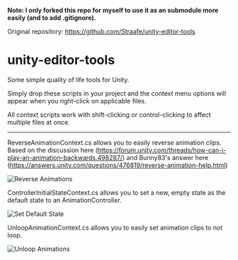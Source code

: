 **Note: I only forked this repo for myself to use it as an submodule more easily (and to add .gitignore).**

Original repository: https://github.com/Straafe/unity-editor-tools

# unity-editor-tools
Some simple quality of life tools for Unity.

Simply drop these scripts in your project and the context menu options will appear when you right-click on applicable files.

All context scripts work with shift-clicking or control-clicking to affect multiple files at once.

-------------------------------------

ReverseAnimationContext.cs allows you to easily reverse animation clips. Based on the discussion here (https://forum.unity.com/threads/how-can-i-play-an-animation-backwards.498287/) and Bunny83's answer here (https://answers.unity.com/questions/476819/reverse-animation-help.html)

![Reverse Animations](https://i.imgur.com/NCcCKn2.gif)

ControllerInitialStateContext.cs allows you to set a new, empty state as the default state to an AnimationController.

![Set Default State](https://i.imgur.com/foLtUcT.gif)

UnloopAnimationContext.cs allows you to easily set animation clips to not loop.

![Unloop Animations](https://i.imgur.com/QIBHvaB.gif)


